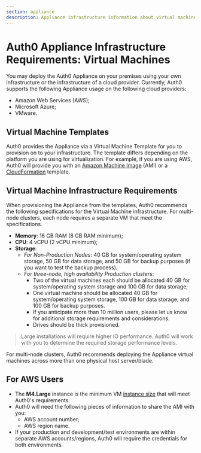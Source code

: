 ```yaml
---
section: appliance
description: Appliance infrastructure information about virtual machines
---
```


# Auth0 Appliance Infrastructure Requirements: Virtual Machines

You may deploy the Auth0 Appliance on your premises using your own infrastructure or the infrastructure of a cloud provider. Currently, Auth0 supports the following Appliance usage on the following cloud providers:

* Amazon Web Services (AWS);
* Microsoft Azure;
* VMware.

## Virtual Machine Templates

Auth0 provides the Appliance via a Virtual Machine Template for you to provision on to your infrastructure. The template differs depending on the platform you are using for virtualization. For example, if you are using AWS, Auth0 will provide you with an [Amazon Machine Image](http://docs.aws.amazon.com/AWSEC2/latest/WindowsGuide/AMIs.html) (AMI) or a [CloudFormation](https://aws.amazon.com/cloudformation/aws-cloudformation-templates/) template.

## Virtual Machine Infrastructure Requirements

When provisioning the Appliance from the templates, Auth0 recommends the following specifications for the Virtual Machine infrastructure. For multi-node clusters, each node requires a separate VM that meet the specifications.

* **Memory**: 16 GB RAM (8 GB RAM minimum);
* **CPU**: 4 vCPU (2 vCPU minimum);
* **Storage**:
    * *For Non-Production Nodes*: 40 GB for system/operating system storage, 50 GB for data storage, and 50 GB for backup purposes (if you want to test the backup process).
    * *For three-node, high availability Production clusters*:
        * Two of the virtual machines each should be allocated 40 GB for system/operating system storage and 100 GB for data storage;
        * One virtual machine should be allocated 40 GB for system/operating system storage, 100 GB for data storage, and 100 GB for backup purposes.
        * If you anticipate more than 10 million users, please let us know for additional storage requirements and considerations.
        * Drives should be thick provisioned.

> Large installations will require higher IO performance. Auth0 will work with you to determine the required storage performance levels.

For multi-node clusters, Auth0 recommends deploying the Appliance virtual machines across more than one physical host server/blade.

## For AWS Users

* The **M4.Large** instance is the minimum VM [instance size](https://aws.amazon.com/ec2/instance-types/) that will meet Auth0's requirements.
* Auth0 will need the following pieces of information to share the AMI with you:
    * AWS account number;
    * AWS region name.
* If your production and development/test environments are within separate AWS accounts/regions, Auth0 will require the credentials for both environments.
